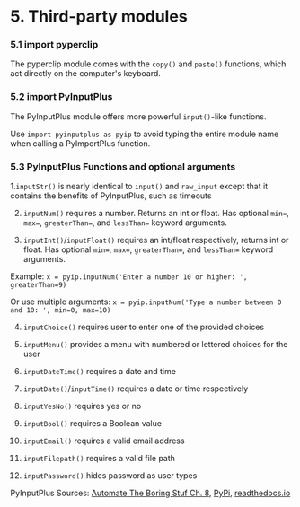 # 5. Third-party modules

### 5.1 import pyperclip

The pyperclip module comes with the `copy()` and `paste()` functions, which act directly on the computer's keyboard. 

### 5.2 import PyInputPlus

The PyInputPlus module offers more powerful `input()`-like functions. 

Use `import pyinputplus as pyip` to avoid typing the entire module name when calling a PyImportPlus function.

### 5.3 PyInputPlus Functions and optional arguments

1.`inputStr()` is nearly identical to `input()` and `raw_input` except that it contains the benefits of PyInputPlus, such as timeouts

2. `inputNum()` requires a number. Returns an int or float. Has optional `min=`, `max=`, `greaterThan=`, and `lessThan=` keyword arguments. 

3. `inputInt()`/`inputFloat()` requires an int/float respectively, returns int or float. Has optional `min=`, `max=`, `greaterThan=`, and `lessThan=` keyword arguments. 
 
Example: `x = pyip.inputNum('Enter a number 10 or higher: ', greaterThan=9)` 

Or use multiple arguments: `x = pyip.inputNum('Type a number between 0 and 10: ', min=0, max=10)`

4. `inputChoice()` requires user to enter one of the provided choices

5. `inputMenu()` provides a menu with numbered or lettered choices for the user

6. `inputDateTime()` requires a date and time

7. `inputDate()`/`inputTime()` requires a date or time respectively

8. `inputYesNo()` requires yes or no
 
9. `inputBool()` requires a Boolean value

10. `inputEmail()` requires a valid email address

11. `inputFilepath()` requires a valid file path 

12. `inputPassword()` hides password as user types

PyInputPlus Sources: [Automate The Boring Stuf Ch. 8](https://automatetheboringstuff.com/2e/chapter8/), [PyPi](https://pypi.org/project/PyInputPlus/), [readthedocs.io](https://pyinputplus.readthedocs.io/en/latest/)


